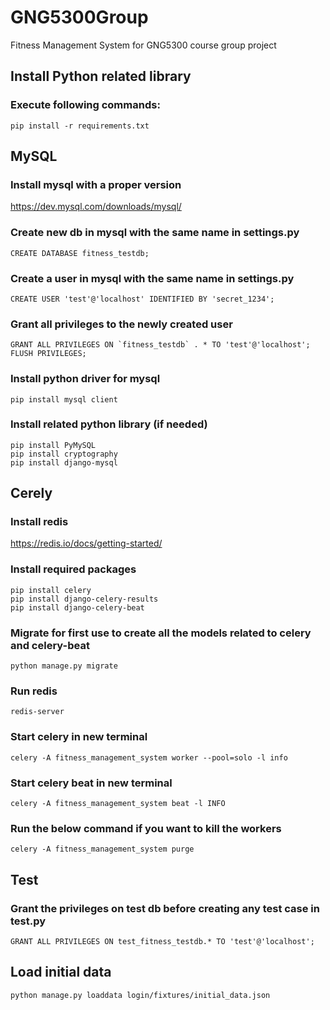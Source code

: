 # GNG5300Group
Fitness Management System for GNG5300 course group project

## Install Python related library
###  Execute following commands:
```
pip install -r requirements.txt
```


## MySQL
### Install mysql with a proper version
https://dev.mysql.com/downloads/mysql/

### Create new db in mysql with the same name in settings.py
```
CREATE DATABASE fitness_testdb;
```

### Create a user in mysql with the same name in settings.py
```
CREATE USER 'test'@'localhost' IDENTIFIED BY 'secret_1234';
```

### Grant all privileges to the newly created user
```
GRANT ALL PRIVILEGES ON `fitness_testdb` . * TO 'test'@'localhost';
FLUSH PRIVILEGES; 
```


### Install python driver for mysql
```
pip install mysql client
```

### Install related python library (if needed)
```
pip install PyMySQL
pip install cryptography
pip install django-mysql
```

## Cerely
### Install redis
https://redis.io/docs/getting-started/

### Install required packages
```
pip install celery
pip install django-celery-results
pip install django-celery-beat
```

### Migrate for first use to create all the models related to celery and celery-beat
```
python manage.py migrate
```

### Run redis
```
redis-server
```

### Start celery in new terminal
```
celery -A fitness_management_system worker --pool=solo -l info
```

### Start celery beat in new terminal
```
celery -A fitness_management_system beat -l INFO
```

### Run the below command if you want to kill the workers
```
celery -A fitness_management_system purge
```


## Test
### Grant the privileges on test db before creating any test case in test.py
```
GRANT ALL PRIVILEGES ON test_fitness_testdb.* TO 'test'@'localhost';
```

## Load initial data
```
python manage.py loaddata login/fixtures/initial_data.json
```
